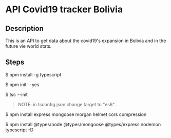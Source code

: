 # API Covid19 tracker Bolivia

## Description

This is an API to get data about the covid19's expansion in Bolivia and in the future vie world stats.

## Steps

$ npm install -g typescript

$ npm init --yes

$ tsc --init

> NOTE: in tsconfig.json change target to "es6".

$ npm install express mongoose morgan helmet cors compression

$ npm install @types/node @types/mongoose @types/express nodemon typescript -D

